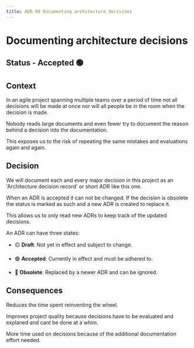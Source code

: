 ```yaml
---
title: ADR-00 Documenting architecture decisions
---
```


# Documenting architecture decisions 

## Status - Accepted 🟢

## Context

In an agile project spanning multiple teams over a period of time not all decisions will be made at once nor will all people be in the room when the decision is made.

Nobody reads large documents and even fewer try to document the reason behind a decision into the documentation.

This exposes us to the risk of repeating the same mistakes and evaluations again and again.

## Decision

We will document each and every major decision in this project as an 'Architecture decision record' or short ADR like this one.

When an ADR is accepted it can not be changed. 
If the decision is obsolete the status is marked as such and a new ADR is created to replace it.

This allows us to only read new ADRs to keep track of the updated decisions.

An ADR can have three states:

 - 🟡 **Draft**: Not yet in effect and subject to change.

 - 🟢 **Accepted**: Currently in effect and must be adhered to.

 - 🔴 **Obsolete**: Replaced by a newer ADR and can be ignored.


## Consequences

Reduces the time spent reinventing the wheel.

Improves project quality because decisions have to be evaluated and explaned and cant be done at a whim.

More time used on decisions because of the additional documentation effort needed.